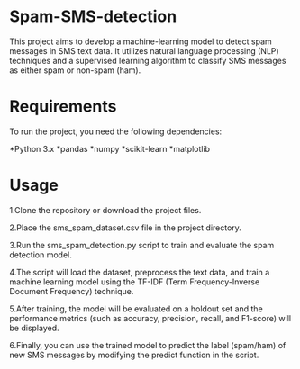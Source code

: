 # Spam-SMS-detection
This project aims to develop a machine-learning model to detect spam messages in SMS text data. It utilizes natural language processing (NLP) techniques and a supervised learning algorithm to classify SMS messages as either spam or non-spam (ham).

# Requirements
To run the project, you need the following dependencies:

*Python 3.x
*pandas
*numpy
*scikit-learn
*matplotlib

# Usage
1.Clone the repository or download the project files.

2.Place the sms_spam_dataset.csv file in the project directory.

3.Run the sms_spam_detection.py script to train and evaluate the spam detection model.

4.The script will load the dataset, preprocess the text data, and train a machine learning model using the TF-IDF (Term Frequency-Inverse Document Frequency) technique.

5.After training, the model will be evaluated on a holdout set and the performance metrics (such as accuracy, precision, recall, and F1-score) will be displayed.

6.Finally, you can use the trained model to predict the label (spam/ham) of new SMS messages by modifying the predict function in the script.

